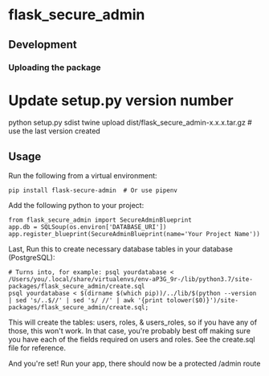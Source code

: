 # flask_secure_admin

## Development

### Uploading the package

# Update setup.py version number
python setup.py sdist
twine upload dist/flask_secure_admin-x.x.x.tar.gz # use the last version created

## Usage

Run the following from a virtual environment:

    pip install flask-secure-admin  # Or use pipenv

Add the following python to your project:

    from flask_secure_admin import SecureAdminBlueprint
    app.db = SQLSoup(os.environ['DATABASE_URI'])
    app.register_blueprint(SecureAdminBlueprint(name='Your Project Name'))

Last, Run this to create necessary database tables in your database (PostgreSQL):

    # Turns into, for example: psql yourdatabase < /Users/you/.local/share/virtualenvs/env-aP3G_9r-/lib/python3.7/site-packages/flask_secure_admin/create.sql
    psql yourdatabase < $(dirname $(which pip))/../lib/$(python --version | sed 's/..$//' | sed 's/ //' | awk '{print tolower($0)}')/site-packages/flask_secure_admin/create.sql;    

This will create the tables: users, roles, & users_roles, so if you have any of those, this won't work.
In that case, you're probably best off making sure you have each of the fields required on users and roles.
See the create.sql file for reference.

And you're set! Run your app, there should now be a protected /admin route

